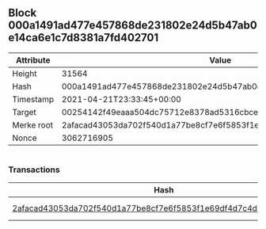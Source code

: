 ## Block 000a1491ad477e457868de231802e24d5b47ab0e14ca6e1c7d8381a7fd402701

Attribute | Value
--- | ---
Height | 31564
Hash | 000a1491ad477e457868de231802e24d5b47ab0e14ca6e1c7d8381a7fd402701
Timestamp | 2021-04-21T23:33:45+00:00
Target | 00254142f49eaaa504dc75712e8378ad5316cbcead634704b3734b6271167cc4
Merke root | 2afacad43053da702f540d1a77be8cf7e6f5853f1e69df4d7c4d4e2ecc5e4db5
Nonce | 3062716905

```

```

### Transactions

Hash | Amount
--- | ---
[2afacad43053da702f540d1a77be8cf7e6f5853f1e69df4d7c4d4e2ecc5e4db5](2afacad43053da702f540d1a77be8cf7e6f5853f1e69df4d7c4d4e2ecc5e4db5.md) | 10.00000000 SKEPTI 
